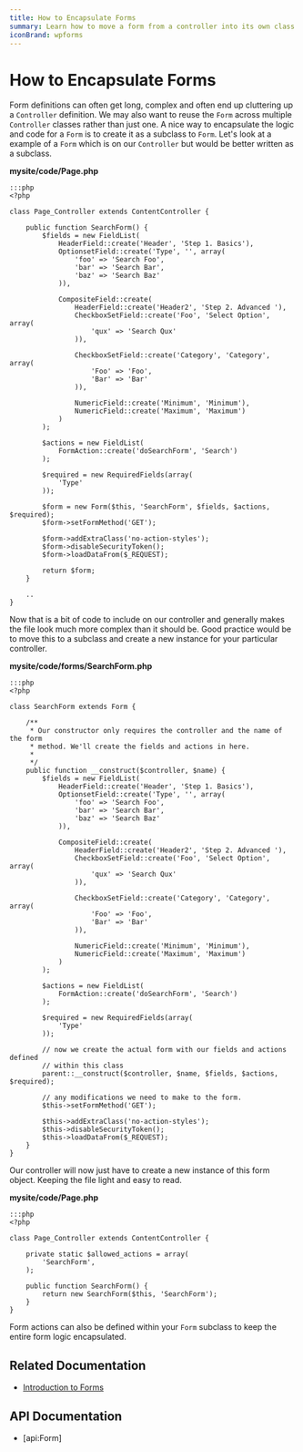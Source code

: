 ```yaml
---
title: How to Encapsulate Forms
summary: Learn how to move a form from a controller into its own class definition.
iconBrand: wpforms
---
```

# How to Encapsulate Forms

Form definitions can often get long, complex and often end up cluttering up a `Controller` definition. We may also want
to reuse the `Form` across multiple `Controller` classes rather than just one. A nice way to encapsulate the logic and 
code for a `Form` is to create it as a subclass to `Form`. Let's look at a example of a `Form` which is on our 
`Controller` but would be better written as a subclass.
	
**mysite/code/Page.php**

	:::php
	<?php

	class Page_Controller extends ContentController {
		
		public function SearchForm() {
			$fields = new FieldList(
				HeaderField::create('Header', 'Step 1. Basics'),
				OptionsetField::create('Type', '', array(
					'foo' => 'Search Foo',
					'bar' => 'Search Bar',
					'baz' => 'Search Baz'
				)),

				CompositeField::create(
					HeaderField::create('Header2', 'Step 2. Advanced '),
					CheckboxSetField::create('Foo', 'Select Option', array(
						'qux' => 'Search Qux'
					)),

					CheckboxSetField::create('Category', 'Category', array(
						'Foo' => 'Foo',
						'Bar' => 'Bar'
					)),

					NumericField::create('Minimum', 'Minimum'),
					NumericField::create('Maximum', 'Maximum')
				)
			);
			
			$actions = new FieldList(
				FormAction::create('doSearchForm', 'Search')
			);
			
			$required = new RequiredFields(array(
				'Type'
			));

			$form = new Form($this, 'SearchForm', $fields, $actions, $required);
			$form->setFormMethod('GET');
			
			$form->addExtraClass('no-action-styles');
			$form->disableSecurityToken();
			$form->loadDataFrom($_REQUEST);
		
			return $form;
		}

		..
	}

Now that is a bit of code to include on our controller and generally makes the file look much more complex than it 
should be. Good practice would be to move this to a subclass and create a new instance for your particular controller.

**mysite/code/forms/SearchForm.php**

	:::php
	<?php

	class SearchForm extends Form {

		/**
		 * Our constructor only requires the controller and the name of the form
		 * method. We'll create the fields and actions in here.
		 *
		 */
		public function __construct($controller, $name) {
			$fields = new FieldList(
				HeaderField::create('Header', 'Step 1. Basics'),
				OptionsetField::create('Type', '', array(
					'foo' => 'Search Foo',
					'bar' => 'Search Bar',
					'baz' => 'Search Baz'
				)),

				CompositeField::create(
					HeaderField::create('Header2', 'Step 2. Advanced '),
					CheckboxSetField::create('Foo', 'Select Option', array(
						'qux' => 'Search Qux'
					)),

					CheckboxSetField::create('Category', 'Category', array(
						'Foo' => 'Foo',
						'Bar' => 'Bar'
					)),

					NumericField::create('Minimum', 'Minimum'),
					NumericField::create('Maximum', 'Maximum')
				)
			);
			
			$actions = new FieldList(
				FormAction::create('doSearchForm', 'Search')
			);
			
			$required = new RequiredFields(array(
				'Type'
			));

			// now we create the actual form with our fields and actions defined
			// within this class
			parent::__construct($controller, $name, $fields, $actions, $required);

			// any modifications we need to make to the form.
			$this->setFormMethod('GET');
		
			$this->addExtraClass('no-action-styles');
			$this->disableSecurityToken();
			$this->loadDataFrom($_REQUEST);
		}
	}

Our controller will now just have to create a new instance of this form object. Keeping the file light and easy to read.

**mysite/code/Page.php**

	:::php
	<?php

	class Page_Controller extends ContentController {
		
		private static $allowed_actions = array(
			'SearchForm',
		);
		
		public function SearchForm() {
			return new SearchForm($this, 'SearchForm');
		}
	}

Form actions can also be defined within your `Form` subclass to keep the entire form logic encapsulated.

## Related Documentation

* [Introduction to Forms](../introduction)

## API Documentation

* [api:Form]

